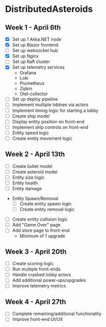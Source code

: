 ﻿# DistributedAsteroids

## Week 1 - April 6th
- [X] Set up 1 Akka.NET node
- [X] Set up Blazor frontend
- [ ] Set up websocket hub
- [X] Set up Nginx
- [ ] Set up Raft cluster
- [X] Set up telemetry services
  - Grafana
  - Loki
  - Prometheus
  - Zipkin
  - Otel-collector
- [ ] Set up deploy pipeline
- [ ] Implement multiple lobbies via actors
- [ ] Implement timing logic for starting a lobby
- [ ] Create ship model
- [ ] Display entity position on front-end
- [ ] Implement ship controls on front-end
- [ ] Entity speed logic
- [ ] Create entity movement logic
 
## Week 2 - April 13th
- [ ] Create bullet model
- [ ] Create asteroid model
- [ ] Entity size logic
- [ ] Entity health
- [ ] Entity damage
- Entity Spawn/Removal
  - [ ] Create entity spawn logic
  - [ ] Create entity removal logic
- [ ] Create entity collision logic
- [ ] Add "Game Over" page
- [ ] Add store page to front-end
  - Minimum of 1 upgrade
 
## Week 3 - April 20th
- [ ] Create scoring logic
- [ ] Run multiple front-ends
- [ ] Handle crashed lobby actors
- [ ] Add additional power-ups/upgrades
- [ ] Improve telemetry metrics
 
## Week 4 - April 27th
- [ ] Complete remaining/additional functionality
- [ ] Improve front-end UI/UX

